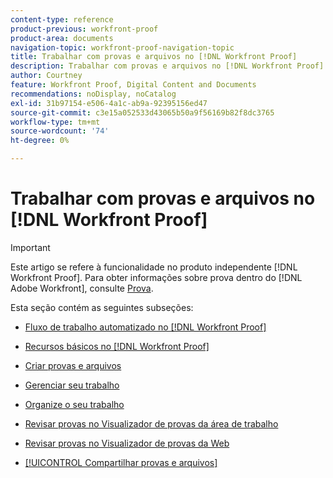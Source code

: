 ```yaml
---
content-type: reference
product-previous: workfront-proof
product-area: documents
navigation-topic: workfront-proof-navigation-topic
title: Trabalhar com provas e arquivos no [!DNL Workfront Proof]
description: Trabalhar com provas e arquivos no [!DNL Workfront Proof].
author: Courtney
feature: Workfront Proof, Digital Content and Documents
recommendations: noDisplay, noCatalog
exl-id: 31b97154-e506-4a1c-ab9a-92395156ed47
source-git-commit: c3e15a052533d43065b50a9f56169b82f8dc3765
workflow-type: tm+mt
source-wordcount: '74'
ht-degree: 0%

---
```


# Trabalhar com provas e arquivos no [!DNL Workfront Proof]

>[!IMPORTANT]
>
>Este artigo se refere à funcionalidade no produto independente [!DNL Workfront Proof]. Para obter informações sobre prova dentro do [!DNL Adobe Workfront], consulte [Prova](../../review-and-approve-work/proofing/proofing.md).

Esta seção contém as seguintes subseções:

* [Fluxo de trabalho automatizado no [!DNL Workfront Proof]](../../workfront-proof/wp-work-proofsfiles/automated-workflow/automated-workflow.md)
* [Recursos básicos no [!DNL Workfront Proof]](../../workfront-proof/wp-work-proofsfiles/basic-features/basic-features.md)
* [Criar provas e arquivos](../../workfront-proof/wp-work-proofsfiles/create-proofs-and-files/create-proofs-and-files.md)
* [Gerenciar seu trabalho](../../workfront-proof/wp-work-proofsfiles/manage-your-work/manage-your-work.md)
* [Organize o seu trabalho](../../workfront-proof/wp-work-proofsfiles/organize-your-work/organize-your-work.md)
* [Revisar provas no Visualizador de provas da área de trabalho](../../workfront-proof/wp-work-proofsfiles/review-proofs-dpv/review-proofs-in-desktop-proofing-viewer.md)

  <!--
  <li data-mc-conditions="QuicksilverOrClassic.Draft mode"><a href="../../workfront-proof/wp-work-proofsfiles/review-proofs-lpv/review-proofs-in-the-lpv.md" class="MCXref xref" xrefformat="{para}">Review proofs in the Legacy Proofing Viewer</a> </li>
  -->

* [Revisar provas no Visualizador de provas da Web](../../workfront-proof/wp-work-proofsfiles/review-proofs-wpv/review-proofs-in-wpv.md)
* [[!UICONTROL Compartilhar provas e arquivos]](../../workfront-proof/wp-work-proofsfiles/share-proofs-and-files/share-proofs-and-files.md)
